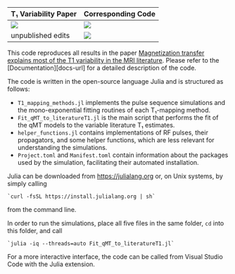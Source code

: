 | **T₁ Variability Paper**      | **Corresponding Code**            |
|:----------------------------- |:--------------------------------- |
| [![][arXiv-img1]][arXiv-url1] | [![][docsv0.3-img]][docsv0.3-url] |
| unpublished edits             | [![][docsdev-img]][docsdev-url]   |

This code reproduces all results in the paper [Magnetization transfer explains most of the T1 variability in the MRI literature][arXiv-url1]. Please refer to the [Documentation][docs-url] for a detailed description of the code.

The code is written in the open-source language Julia and is structured as follows:
- `T1_mapping_methods.jl` implements the pulse sequence simulations and the mono-exponential fitting routines of each T₁-mapping method.
- `Fit_qMT_to_literatureT1.jl` is the main script that performs the fit of the qMT models to the variable literature T₁ estimates.
- `helper_functions.jl` contains implementations of RF pulses, their propagators, and some helper functions, which are less relevant for understanding the simulations.
- `Project.toml` and `Manifest.toml` contain information about the packages used by the simulation, facilitating their automated installation.

Julia can be downloaded from https://julialang.org or, on Unix systems, by simply calling

    `curl -fsSL https://install.julialang.org | sh`

from the command line.

In order to run the simulations, place all five files in the same folder, `cd` into this folder, and call

    `julia -iq --threads=auto Fit_qMT_to_literatureT1.jl`

For a more interactive interface, the code can be called from Visual Studio Code with the Julia extension.

[docsdev-img]: https://img.shields.io/badge/docs-dev-blue.svg
[docsdev-url]: https://jakobasslaender.github.io/T1variability/dev/

[docsv0.3-img]: https://img.shields.io/badge/docs-v0.3-blue.svg
[docsv0.3-url]: https://jakobasslaender.github.io/T1variability/v0.3/

[arXiv-img1]: https://img.shields.io/badge/arXiv-2409.05318-blue.svg
[arXiv-url1]: https://arxiv.org/pdf/2409.05318v1
